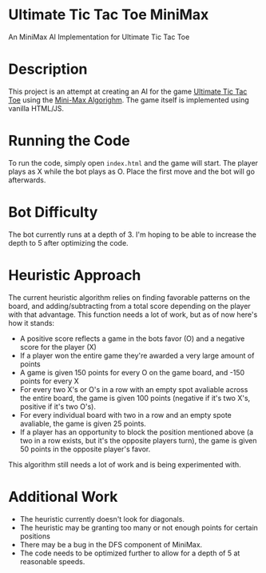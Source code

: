 # Ultimate Tic Tac Toe MiniMax
 An MiniMax AI Implementation for Ultimate Tic Tac Toe

# Description
This project is an attempt at creating an AI for the game [Ultimate Tic Tac Toe](https://en.wikipedia.org/wiki/Ultimate_tic-tac-toe) using the [Mini-Max Algorighm](https://en.wikipedia.org/wiki/Minimax). The game itself is implemented using vanilla HTML/JS.

# Running the Code
To run the code, simply open `index.html` and the game will start. The player plays as X while the bot plays as O. Place the first move and the bot will go afterwards.

# Bot Difficulty
The bot currently runs at a depth of 3. I'm hoping to be able to increase the depth to 5 after optimizing the code.

# Heuristic Approach
The current heuristic algorithm relies on finding favorable patterns on the board, and adding/subtracting from a total score depending on the player with that advantage. This function needs a lot of work, but as of now here's how it stands:
* A positive score reflects a game in the bots favor (O) and a negative score for the player (X)
* If a player won the entire game they're awarded a very large amount of points
* A game is given 150 points for every O on the game board, and -150 points for every X
* For every two X's or O's in a row with an empty spot avaliable across the entire board, the game is given 100 points (negative if it's two X's, positive if it's two O's).
* For every individual board with two in a row and an empty spote avaliable, the game is given 25 points.
* If a player has an opportunity to block the position mentioned above (a two in a row exists, but it's the opposite players turn), the game is given 50 points in the opposite player's favor.

This algorithm still needs a lot of work and is being experimented with.

# Additional Work
* The heuristic currently doesn't look for diagonals.
* The heuristic may be granting too many or not enough points for certain positions
* There may be a bug in the DFS component of MiniMax.
* The code needs to be optimized further to allow for a depth of 5 at reasonable speeds.
